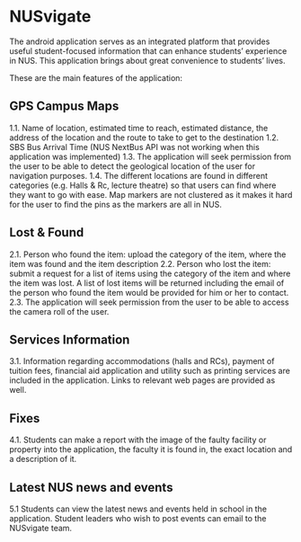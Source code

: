 # NUSvigate
The android application serves as an integrated platform that provides useful student-focused information that can enhance students’ experience in NUS. This application brings about great convenience  to students’ lives.

These are the main features of the application:

## **GPS Campus Maps**

1.1. Name of location, estimated time to reach, estimated distance, the address of the location and the route to take to get to the destination
1.2. SBS Bus Arrival Time (NUS NextBus API was not working when this application was    implemented)
1.3. The application will seek permission from the user to be able to detect the geological location of the user for navigation purposes.
1.4. The different locations are found in different categories (e.g. Halls & Rc, lecture theatre) so that users can find where they want to go with ease. Map markers are not clustered as it makes it hard for the user to find the pins as the markers are all in NUS.

## **Lost & Found**

2.1. Person who found the item: upload the category of the item, where the item was found and the item description
2.2. Person who lost the item: submit a request for a list of items using the category of the item and where the item was lost. A list of lost items will be returned including the email of the person who found the item would be provided for him or her to contact.
2.3. The application will seek permission from the user to be able to access the camera roll of the user.

## **Services Information**

3.1. Information regarding accommodations (halls and RCs), payment of tuition fees, financial aid application and utility such as printing services are included in the application. Links to relevant web pages are provided as well.

## **Fixes**

4.1. Students can make a report with the image of the faulty facility or property into the application, the faculty it is found in, the exact location and a description of it.

## **Latest NUS news and events**
5.1 Students can view the latest news and events held in school in the application. Student leaders who wish to post events can email to the NUSvigate team.

